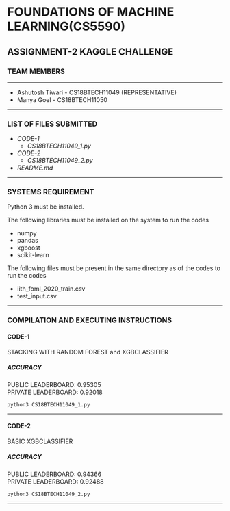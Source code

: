 # FOUNDATIONS OF MACHINE LEARNING(CS5590) #

## ASSIGNMENT-2 KAGGLE CHALLENGE ##

### TEAM MEMBERS ###
------------------------------------------------------------------
- Ashutosh Tiwari - CS18BTECH11049 (REPRESENTATIVE)
- Manya Goel - CS18BTECH11050
------------------------------------------------------------------
### LIST OF FILES SUBMITTED ###

- *CODE-1*
  - *CS18BTECH11049_1.py*
- *CODE-2*
  - *CS18BTECH11049_2.py*
- *README.md*
------------------------------------------------------------------
### SYSTEMS REQUIREMENT ###
Python 3 must be installed.

The following libraries must be installed on the system to run the codes

- numpy
- pandas
- xgboost
- scikit-learn

The following files must be present in the same directory as of the codes to run the codes

- iith_foml_2020_train.csv
- test_input.csv

------------------------------------------------------------------

### COMPILATION AND EXECUTING INSTRUCTIONS ###

#### CODE-1 ####
STACKING WITH RANDOM FOREST and XGBCLASSIFIER
##### ACCURACY #####
PUBLIC LEADERBOARD: 0.95305 <br>
PRIVATE LEADERBOARD: 0.92018

```
python3 CS18BTECH11049_1.py
```

------------------------------------------------------------------

#### CODE-2 ####
BASIC XGBCLASSIFIER
##### ACCURACY #####
PUBLIC LEADERBOARD: 0.94366 <br>
PRIVATE LEADERBOARD: 0.92488

```
python3 CS18BTECH11049_2.py
```

------------------------------------------------------------------
